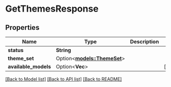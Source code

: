 # GetThemesResponse

## Properties

Name | Type | Description | Notes
------------ | ------------- | ------------- | -------------
**status** | **String** |  | 
**theme_set** | Option<[**models::ThemeSet**](ThemeSet.md)> |  | 
**available_models** | Option<**Vec<String>**> |  | [optional]

[[Back to Model list]](../README.md#documentation-for-models) [[Back to API list]](../README.md#documentation-for-api-endpoints) [[Back to README]](../README.md)


